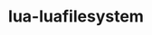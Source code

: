 ---
title: "lua-luafilesystem"
layout: cache
category: package
meta: {"versions": ["1_7_0_2"], "compilers": ["gcc@7.5.0", "gcc@7.3.1", "gcc@9.3.0", "gcc@7.3.0"]}
spec_files: 
 - "lua-luafilesystem@1_7_0_2%gcc@7.3.0 arch=linux-centos8-x86_64 ^lua@5.3.5%gcc@7.3.0 arch=linux-centos8-x86_64 ^ncurses@6.1%gcc@7.3.0~symlinks~termlib arch=linux-centos8-x86_64 ^readline@8.0%gcc@7.3.0 arch=linux-centos8-x86_64 ^unzip@6.0%gcc@7.3.0 arch=linux-centos8-x86_64": spec-0.json
 - "lua-luafilesystem@1_7_0_2%gcc@9.3.0 arch=linux-ubuntu20.04-x86_64 ^lua@5.3.5%gcc@9.3.0+shared arch=linux-ubuntu20.04-x86_64 ^ncurses@6.2%gcc@9.3.0~symlinks+termlib arch=linux-ubuntu20.04-x86_64 ^readline@8.0%gcc@9.3.0 arch=linux-ubuntu20.04-x86_64 ^unzip@6.0%gcc@9.3.0 arch=linux-ubuntu20.04-x86_64": spec-1.json
 - "lua-luafilesystem@1_7_0_2%gcc@7.3.0 arch=linux-rhel7-x86_64 ^lua@5.3.5%gcc@7.3.0 arch=linux-rhel7-x86_64 ^ncurses@6.1%gcc@7.3.0~symlinks~termlib arch=linux-rhel7-x86_64 ^readline@8.0%gcc@7.3.0 arch=linux-rhel7-x86_64 ^unzip@6.0%gcc@7.3.0 arch=linux-rhel7-x86_64": spec-2.json
 - "lua-luafilesystem@1_7_0_2%gcc@9.3.0 arch=linux-ubuntu20.04-ppc64le ^lua@5.3.5%gcc@9.3.0+shared arch=linux-ubuntu20.04-ppc64le ^ncurses@6.2%gcc@9.3.0~symlinks+termlib arch=linux-ubuntu20.04-ppc64le ^readline@8.0%gcc@9.3.0 arch=linux-ubuntu20.04-ppc64le ^unzip@6.0%gcc@9.3.0 arch=linux-ubuntu20.04-ppc64le": spec-3.json
 - "lua-luafilesystem@1_7_0_2%gcc@7.3.0 arch=linux-centos7-ppc64le ^lua@5.3.5%gcc@7.3.0 arch=linux-centos7-ppc64le ^ncurses@6.1%gcc@7.3.0~symlinks~termlib arch=linux-centos7-ppc64le ^readline@8.0%gcc@7.3.0 arch=linux-centos7-ppc64le ^unzip@6.0%gcc@7.3.0 arch=linux-centos7-ppc64le": spec-4.json
 - "lua-luafilesystem@1_7_0_2%gcc@7.3.0 arch=linux-ubuntu18.04-x86_64 ^lua@5.3.5%gcc@7.3.0 arch=linux-ubuntu18.04-x86_64 ^ncurses@6.1%gcc@7.3.0~symlinks~termlib arch=linux-ubuntu18.04-x86_64 ^readline@8.0%gcc@7.3.0 arch=linux-ubuntu18.04-x86_64 ^unzip@6.0%gcc@7.3.0 arch=linux-ubuntu18.04-x86_64": spec-5.json
 - "lua-luafilesystem@1_7_0_2%gcc@7.3.0 arch=linux-rhel8-x86_64 ^lua@5.3.5%gcc@7.3.0 arch=linux-rhel8-x86_64 ^ncurses@6.1%gcc@7.3.0~symlinks~termlib arch=linux-rhel8-x86_64 ^readline@8.0%gcc@7.3.0 arch=linux-rhel8-x86_64 ^unzip@6.0%gcc@7.3.0 arch=linux-rhel8-x86_64": spec-6.json
 - "lua-luafilesystem@1_7_0_2%gcc@7.3.0 arch=linux-centos7-x86_64 ^lua@5.3.5%gcc@7.3.0 arch=linux-centos7-x86_64 ^ncurses@6.1%gcc@7.3.0~symlinks~termlib arch=linux-centos7-x86_64 ^readline@8.0%gcc@7.3.0 arch=linux-centos7-x86_64 ^unzip@6.0%gcc@7.3.0 arch=linux-centos7-x86_64": spec-7.json
 - "lua-luafilesystem@1_7_0_2%gcc@7.3.0 arch=linux-rhel7-ppc64le ^lua@5.3.5%gcc@7.3.0 arch=linux-rhel7-ppc64le ^ncurses@6.1%gcc@7.3.0~symlinks~termlib arch=linux-rhel7-ppc64le ^readline@8.0%gcc@7.3.0 arch=linux-rhel7-ppc64le ^unzip@6.0%gcc@7.3.0 arch=linux-rhel7-ppc64le": spec-8.json
 - "lua-luafilesystem@1_7_0_2%gcc@7.5.0 arch=linux-ubuntu18.04-x86_64 ^lua@5.3.5%gcc@7.5.0+shared arch=linux-ubuntu18.04-x86_64 ^ncurses@6.2%gcc@7.5.0~symlinks+termlib arch=linux-ubuntu18.04-x86_64 ^readline@8.0%gcc@7.5.0 arch=linux-ubuntu18.04-x86_64 ^unzip@6.0%gcc@7.5.0 arch=linux-ubuntu18.04-x86_64": spec-9.json
 - "lua-luafilesystem@1_7_0_2%gcc@7.3.0 arch=linux-ubuntu18.04-ppc64le ^lua@5.3.5%gcc@7.3.0 arch=linux-ubuntu18.04-ppc64le ^ncurses@6.1%gcc@7.3.0~symlinks~termlib arch=linux-ubuntu18.04-ppc64le ^readline@8.0%gcc@7.3.0 arch=linux-ubuntu18.04-ppc64le ^unzip@6.0%gcc@7.3.0 arch=linux-ubuntu18.04-ppc64le": spec-10.json
 - "lua-luafilesystem@1_7_0_2%gcc@7.3.1 arch=linux-amzn2-x86_64 ^lua@5.3.5%gcc@7.3.1+shared arch=linux-amzn2-x86_64 ^ncurses@6.2%gcc@7.3.1~symlinks+termlib arch=linux-amzn2-x86_64 ^readline@8.0%gcc@7.3.1 arch=linux-amzn2-x86_64 ^unzip@6.0%gcc@7.3.1 arch=linux-amzn2-x86_64": spec-11.json

---